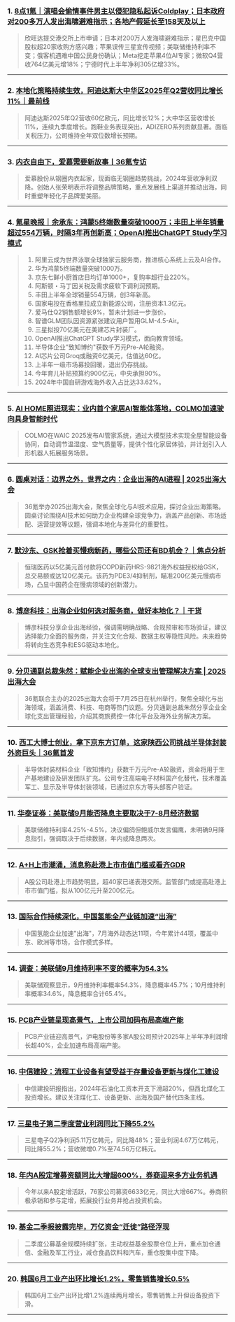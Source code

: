 ### 1. [8点1氪｜演唱会偷情事件男主以侵犯隐私起诉Coldplay；日本政府对200多万人发出海啸避难指示；各地产假延长至158天及以上](https://36kr.com/p/3402104395876482?f=rss)

> 欣旺达提交港交所上市申请；日本对200万人发海啸避难指示；星巴克中国股权超20家收购方感兴趣；苹果误传三星宣传视频；美联储维持利率不变；俄客机遇难中国公民身份确认；Meta挖走苹果4位AI专家；微软Q4营收764亿美元增18%；宁德时代上半年净利305亿增33%。

---


### 2. [本地化策略持续生效，阿迪达斯大中华区2025年Q2营收同比增长11%｜最前线](https://36kr.com/p/3401459406669958?f=rss)

> 阿迪达斯2025年Q2营收60亿欧元，同比增长12%；大中华区营收增长11%，连续九季度增长。跑鞋业务表现突出，ADIZERO系列贡献显著。面临关税压力，公司维持全年双位数增长预期。

---


### 3. [内衣自由下，爱慕需要新故事丨36氪专访](https://36kr.com/p/3401297339369864?f=rss)

> 爱慕股份从钢圈内衣起家，现面临无钢圈趋势挑战，2024年营收净利双降。创始人张荣明表示将调整品牌策略，重点发展线上渠道并推动出海，同时重塑年轻化子品牌爱美丽。

---


### 4. [氪星晚报｜余承东：鸿蒙5终端数量突破1000万；丰田上半年销量超过554万辆，时隔3年再创新高；OpenAI推出ChatGPT Study学习模式](https://36kr.com/p/3401334289582210?f=rss)

> 1. 阿里云成为世界泳联全球独家云服务商，推进核心系统上云及AI合作。  
> 2. 华为鸿蒙5终端数量突破1000万。  
> 3. 京东七鲜小厨首店日均订单1000+，复购率超行业220%。  
> 4. 阿斯顿・马丁因关税及需求疲软下调利润预期。  
> 5. 丰田上半年全球销量554万辆，创3年新高。  
> 6. 国家电投在香格里拉成立新能源公司，注册资本1.3亿元。  
> 7. 爱马仕Q2销售额增长9%，暂未计划进一步涨价。  
> 8. 智谱GLM团队因资源紧张建议用户暂用GLM-4.5-Air。  
> 9. 三星拟投70亿美元在美建芯片封装厂。  
> 10. OpenAI推出ChatGPT Study学习模式，面向教育领域。  
> 11. 半导体企业"致知博约"获数千万元Pre-A轮融资。  
> 12. AI芯片公司Groq或融资6亿美元，估值达60亿。  
> 13. 上半年一级市场募投回暖，退出仍存挑战。  
> 14. 今年育儿补贴预算约900亿元，中央承担90%。  
> 15. 2024年中国自研游戏海外收入占比达33.62%。

---


### 5. [AI HOME照进现实：业内首个家居AI智能体落地，COLMO加速驶向具身智能时代](https://36kr.com/p/3401269860206727?f=rss)

> COLMO在WAIC 2025发布AI管家系统，通过大模型技术实现全屋智能设备协同，自动调节温湿度、空气质量等，提供个性化家居体验，并计划引入人形机器人拓展服务场景。

---


### 6. [圆桌对话：边界之外，世界之内：企业出海的AI进程 | 2025出海大会](https://36kr.com/p/3398297105991808?f=rss)

> 36氪举办2025出海大会，聚焦全球化与AI技术应用，探讨企业出海策略。圆桌讨论围绕AI技术如何助力企业构建全球竞争力，涵盖产品创新、市场适配、运营提效等议题，强调本地化与差异化的重要性。

---


### 7. [默沙东、GSK抢着买慢病新药，哪些公司还有BD机会？｜焦点分析](https://36kr.com/p/3401100786452608?f=rss)

> 恒瑞医药以5亿美元首付款将COPD新药HRS-9821海外权益授权给GSK，总交易额或达120亿美元。该药为PDE3/4抑制剂，瞄准200亿美元慢病市场，凸显中国药企在慢病领域的创新潜力。

---


### 8. [博彦科技：出海企业如何选对服务商，做好本地化？｜干货](https://36kr.com/p/3401215978523017?f=rss)

> 博彦科技分享企业出海经验，强调需明确战略、合规预审和市场验证，建议选择能力全面的服务商，并关注文化合规、数据主权等隐性风险。未来趋势将转向生态竞争和ESG驱动本地化。

---


### 9. [分贝通副总裁朱然：赋能企业出海的全球支出管理解决方案 | 2025出海大会](https://36kr.com/p/3398293148665985?f=rss)

> 36氪联合主办的2025出海大会将于7月25日在杭州举行，聚焦全球化与出海领域，涵盖消费、科技、电商等热门议题。分贝通副总裁朱然分享企业全球化支出管理经验，介绍其商旅费控一体化平台及海外业务解决方案。

---


### 10. [西工大博士创业，拿下京东方订单，这家陕西公司挑战半导体封装外资巨头｜36氪首发](https://36kr.com/p/3401144957782407?f=rss)

> 半导体封装材料企业「致知博约」获数千万元Pre-A轮融资，资金将用于生产基地建设及研发团队扩充。公司专注高端电子材料国产化替代，技术覆盖军工、显示及半导体封装领域，已通过京东方等头部客户验证。

---


### 11. [华泰证券：美联储9月能否降息主要取决于7-8月经济数据](https://36kr.com/newsflashes/3402111491164548?f=rss)

> 美联储维持利率4.25%-4.5%，决议偏鸽但鲍威尔发言偏鹰，未明确9月降息指引，强调取决于后续数据，年内或降息两次。

---


### 12. [A+H上市潮涌，消息称赴港上市市值门槛或看齐GDR](https://36kr.com/newsflashes/3402110538631304?f=rss)

> A股公司赴港上市趋势明显，超40家已递表港交所。监管部门或提高赴港上市市值门槛，拟从100亿元升至200亿元。

---


### 13. [国际合作持续深化，中国氢能全产业链加速“出海”](https://36kr.com/newsflashes/3402109040068998?f=rss)

> 中国氢能企业加速"出海"，7月海外动态达11项，今年累计44项，覆盖中东、欧洲等市场，合作模式多样。

---


### 14. [调查：美联储9月维持利率不变的概率为54.3%](https://36kr.com/newsflashes/3402105379473793?f=rss)

> 美联储观察显示，9月维持利率概率54.3%，降息概率45.7%；10月维持利率概率34.6%，降息概率合计65.4%。

---


### 15. [PCB产业链呈现高景气，上市公司加码布局高端产能](https://36kr.com/newsflashes/3402102139718020?f=rss)

> PCB产业链迎高景气，沪电股份等多家A股公司预计2025年上半年净利润增长超40%，企业加速布局高端产能。

---


### 16. [中信建投：流程工业设备有望受益于存量设备更新与煤化工建设](https://36kr.com/newsflashes/3402100740753538?f=rss)

> 中信建投研报指出，2024年石油化工资本开支下滑超20%，但西北煤化工投资增长。建议关注煤化工、设备更新、出海及国产替代四条主线。

---


### 17. [三星电子第二季度营业利润同比下降55.2%](https://36kr.com/newsflashes/3402100350191753?f=rss)

> 三星电子Q2净利润5.11万亿韩元，同比降48%；营业利润4.67万亿韩元，同比降55.2%；营收微增0.7%至74.56万亿韩元。

---


### 18. [年内A股定增募资额同比大增超600%，券商迎来多方业务机遇](https://36kr.com/newsflashes/3402096771516809?f=rss)

> 今年以来A股定增活跃，76家公司募资6633亿元，同比大增667%。券商积极承销和参与定增，拓展投行业务并抢占投资机会。

---


### 19. [基金二季报披露完毕，万亿资金“迁徙”路径浮现](https://36kr.com/newsflashes/3402091548264841?f=rss)

> 二季度公募基金规模持续扩张，主动权益基金股票仓位上升，重点加仓通信、金融及军工行业，减仓食品饮料和汽车，重仓股集中度下降。

---


### 20. [韩国6月工业产出环比增长1.2%，零售销售增长0.5%](https://36kr.com/newsflashes/3402087302809987?f=rss)

> 韩国6月工业产出环比增1.2%连续两月增长，零售销售上升但设备投资下滑。

---

